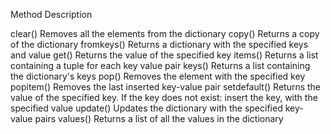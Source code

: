 Method	                Description

clear()	            Removes all the elements from the dictionary
copy()	            Returns a copy of the dictionary
fromkeys()	        Returns a dictionary with the specified keys and value
get()	            Returns the value of the specified key
items()	            Returns a list containing a tuple for each key value pair
keys()	            Returns a list containing the dictionary's keys
pop()	            Removes the element with the specified key
popitem()	        Removes the last inserted key-value pair
setdefault()	    Returns the value of the specified key. If the key does not exist: insert the key, with the                 specified value
update()	        Updates the dictionary with the specified key-value pairs
values()	        Returns a list of all the values in the dictionary


